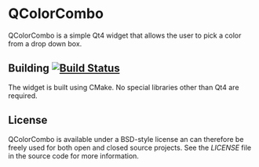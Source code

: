 # QColorCombo
QColorCombo is a simple Qt4 widget that allows the user to pick a
color from a drop down box.

## Building [![Build Status](https://travis-ci.org/png85/libqcolorcombo.png?branch=master)](https://travis-ci.org/png85/libqcolorcombo)
The widget is built using CMake. No special libraries other than Qt4 are required.


## License
QColorCombo is available under a BSD-style license an can therefore be freely
used for both open and closed source projects. See the _LICENSE_ file in the
source code for more information.
